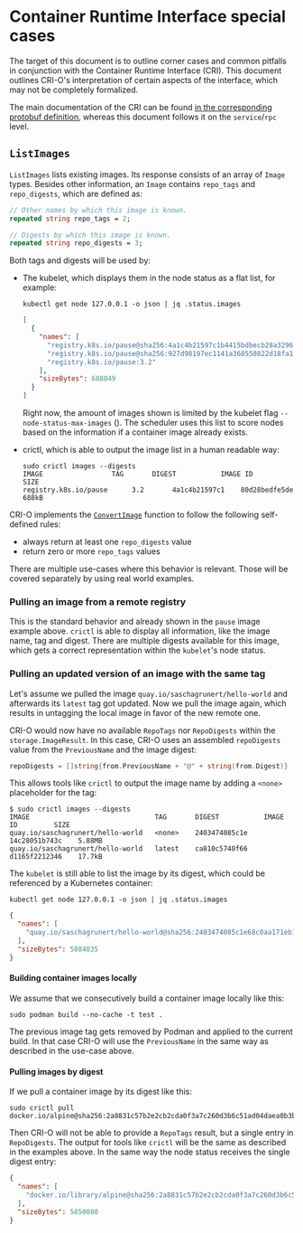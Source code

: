 # Container Runtime Interface special cases

The target of this document is to outline corner cases and common pitfalls in
conjunction with the Container Runtime Interface (CRI). This document outlines
CRI-O's interpretation of certain aspects of the interface, which may not be
completely formalized.

The main documentation of the CRI can be found [in the corresponding protobuf
definition][0], whereas this document follows it on the `service`/`rpc` level.

## `ListImages`

`ListImages` lists existing images. Its response consists of an array of
`Image` types. Besides other information, an `Image` contains `repo_tags` and
`repo_digests`, which are defined as:

```proto
// Other names by which this image is known.
repeated string repo_tags = 2;

// Digests by which this image is known.
repeated string repo_digests = 3;
```

Both tags and digests will be used by:

- The kubelet, which displays them in the node status as a flat list, for example:

  ```shell
  kubectl get node 127.0.0.1 -o json | jq .status.images
  ```

  ```json
  [
    {
      "names": [
        "registry.k8s.io/pause@sha256:4a1c4b21597c1b4415bdbecb28a3296c6b5e23ca4f9feeb599860a1dac6a0108",
        "registry.k8s.io/pause@sha256:927d98197ec1141a368550822d18fa1c60bdae27b78b0c004f705f548c07814f",
        "registry.k8s.io/pause:3.2"
      ],
      "sizeBytes": 688049
    }
  ]
  ```

  Right now, the amount of images shown is limited by the kubelet flag
  `--node-status-max-images` (). The scheduler uses this list to
  score nodes based on the information if a container image already exists.

- crictl, which is able to output the image list in a human readable way:

  ```shell
  sudo crictl images --digests
  IMAGE                 TAG       DIGEST           IMAGE ID         SIZE
  registry.k8s.io/pause      3.2       4a1c4b21597c1    80d28bedfe5de    688kB
  ```

CRI-O implements the [`ConvertImage`][1] function to follow the following self-defined
rules:

- always return at least one `repo_digests` value
- return zero or more `repo_tags` values

There are multiple use-cases where this behavior is relevant. Those will be
covered separately by using real world examples.

### Pulling an image from a remote registry

This is the standard behavior and already shown in the `pause` image example
above. `crictl` is able to display all information, like the image name, tag and
digest. There are multiple digests available for this image, which gets a
correct representation within the `kubelet`'s node status.

### Pulling an updated version of an image with the same tag

Let's assume we pulled the image `quay.io/saschagrunert/hello-world` and
afterwards its `latest` tag got updated. Now we pull the image again, which
results in untagging the local image in favor of the new remote one.

CRI-O would now have no available `RepoTags` nor `RepoDigests` within the
`storage.ImageResult`. In this case, CRI-O uses an assembled `repoDigests`
value from the `PreviousName` and the image digest:

```go
repoDigests = []string{from.PreviousName + "@" + string(from.Digest)}
```

This allows tools like `crictl` to output the image name by adding a `<none>`
placeholder for the tag:

```shell
$ sudo crictl images --digests
IMAGE                               TAG       DIGEST           IMAGE ID         SIZE
quay.io/saschagrunert/hello-world   <none>    2403474085c1e    14c28051b743c    5.88MB
quay.io/saschagrunert/hello-world   latest    ca810c5740f66    d1165f2212346    17.7kB
```

The `kubelet` is still able to list the image by its digest, which could be
referenced by a Kubernetes container:

```shell
kubectl get node 127.0.0.1 -o json | jq .status.images
```

```json
{
  "names": [
    "quay.io/saschagrunert/hello-world@sha256:2403474085c1e68c0aa171eb1b2b824a841a4aa636a4f2500c8d2e2f6d3cb422"
  ],
  "sizeBytes": 5884835
}
```

#### Building container images locally

We assume that we consecutively build a container image locally like this:

```shell
sudo podman build --no-cache -t test .
```

The previous image tag gets removed by Podman and applied to the current build.
In that case CRI-O will use the `PreviousName` in the same way as described in
the use-case above.

#### Pulling images by digest

If we pull a container image by its digest like this:

```shell
sudo crictl pull docker.io/alpine@sha256:2a8831c57b2e2cb2cda0f3a7c260d3b6c51ad04daea0b3bfc5b55f489ebafd71
```

Then CRI-O will not be able to provide a `RepoTags` result, but a single entry
in `RepoDigests`. The output for tools like `crictl` will be the same as
described in the examples above. In the same way the node status receives the
single digest entry:

```json
{
  "names": [
    "docker.io/library/alpine@sha256:2a8831c57b2e2cb2cda0f3a7c260d3b6c51ad04daea0b3bfc5b55f489ebafd71"
  ],
  "sizeBytes": 5850080
}
```

[0]: https://github.com/kubernetes/cri-api/blob/ca4df7a/pkg/apis/runtime/v1/api.proto
[1]: https://github.com/cri-o/cri-o/blob/main/server/image_list.go#L31
